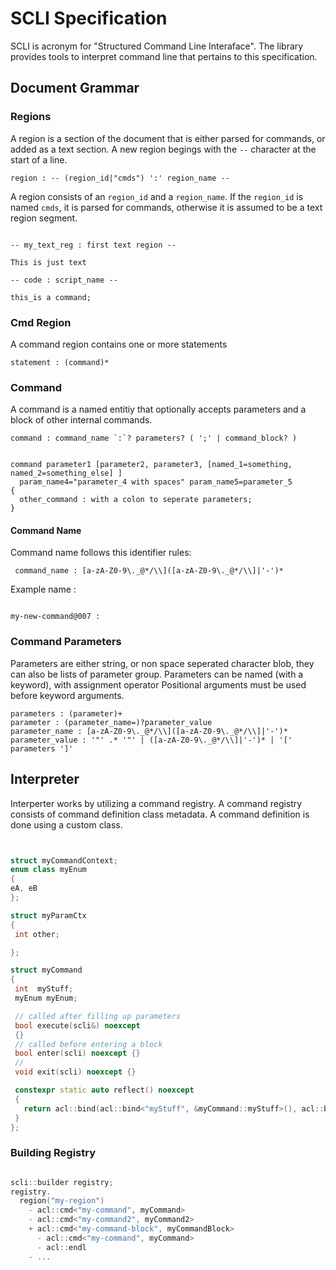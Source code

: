# SCLI Specification

SCLI is acronym for "Structured Command Line Interaface".
The library provides tools to interpret command line that pertains to this specification.

## Document Grammar

### Regions

A region is a section of the document that is either parsed for commands, or added as a text section.
A new region begings with the `--` character at the start of a line.

```
region : -- (region_id|"cmds") ':' region_name --
```

A region consists of an `region_id` and a `region_name`. If the `region_id` is named `cmds`, it is parsed for commands, 
otherwise it is assumed to be a text region segment.

```example

-- my_text_reg : first text region --

This is just text

-- code : script_name --

this_is a command;

```

### Cmd Region

A command region contains one or more statements

```
statement : (command)*
```

### Command
A command is a named entitiy that optionally accepts parameters and a block of other internal commands.

```
command : command_name `:`? parameters? ( ';' | command_block? )
```



```example

command parameter1 [parameter2, parameter3, [named_1=something, named_2=something_else] ]
  param_name4="parameter_4 with spaces" param_name5=parameter_5
{
  other_command : with a colon to seperate parameters;
}

```

#### Command Name

Command name follows this identifier rules:

```
 command_name : [a-zA-Z0-9\._@*/\\]([a-zA-Z0-9\._@*/\\]|'-')*
```

Example name :

```example

my-new-command@007 : 

```

### Command Parameters

Parameters are either string, or non space seperated character blob, they can also be lists of parameter group.
Parameters can be named (with a keyword), with assignment operator
Positional arguments must be used before keyword arguments. 

```
parameters : (parameter)+
parameter : (parameter_name=)?parameter_value 
parameter_name : [a-zA-Z0-9\._@*/\\]([a-zA-Z0-9\._@*/\\]|'-')*
parameter_value : '"' .* '"' | ([a-zA-Z0-9\._@*/\\]|'-')* | '[' parameters ']'
```
 
 ## Interpreter

 Interperter works by utilizing a command registry. A command registry consists of command definition class metadata.
 A command definition is done using a custom class.

 ```c++

 
struct myCommandContext;
enum class myEnum
{
eA, eB
};

struct myParamCtx
{
  int other;

};

struct myCommand
{
  int  myStuff;
  myEnum myEnum;

  // called after filling up parameters
  bool execute(scli&) noexcept 
  {}
  // called before entering a block
  bool enter(scli) noexcept {}
  //
  void exit(scli) noexcept {}

  constexpr static auto reflect() noexcept
  {
    return acl::bind(acl::bind<"myStuff", &myCommand::myStuff>(), acl::bind<"myEnum", &myCommand::myEnum>());
  }
};

 ```

 ### Building Registry

 ```c++

 scli::builder registry;
 registry.
   region("my-region")
     - acl::cmd<"my-command", myCommand>
     - acl::cmd<"my-command2", myCommand2>
     + acl::cmd<"my-command-block", myCommandBlock>
       - acl::cmd<"my-command", myCommand>
       - acl::endl
     - ...
 ```

